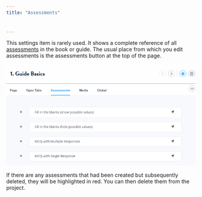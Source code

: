 ```yaml
---
title: "Assessments"


---
```


This settings item is rarely used. It shows a complete reference of all [assessments](/content/authoring/assessments) in the book or guide. The usual place from which you edit assessments is the assessments button at the top of the page.

![assessments](/img/guides/settings_assessments.png)

If there are any assessments that had been created but subsequently deleted, they will be highlighted in red. You can then delete them from the project.